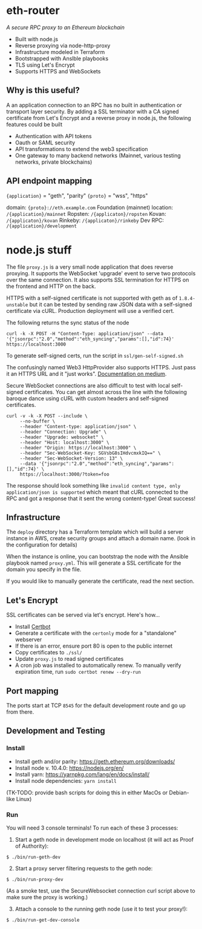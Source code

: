 # eth-router

*A secure RPC proxy to an Ethereum blockchain*

* Built with node.js
* Reverse proxying via node-http-proxy
* Infrastructure modeled in Terraform
* Bootstrapped with Anslble playbooks
* TLS using Let's Encrypt
* Supports HTTPS and WebSockets

## Why is this useful?

A an application connection to an RPC has no built in authentication or transport layer security. By adding a SSL terminator with a CA signed certificate from Let's Encrypt and a reverse proxy in node.js, the following features could be built

* Authentication with API tokens
* Oauth or SAML security
* API transformations to extend the web3 specification
* One gateway to many backend networks (Mainnet, various testing networks, private blockchains)

## API endpoint mapping

`{application}` = "geth", "parity"
`{proto}` = "wss", "https"

domain: `{proto}://eth.example.com`
Foundation (mainnet) location: `/{application}/mainnet`
Ropsten: `/{applicaton}/ropsten`
Kovan: `/{applicaton}/kovan`
Rinkeby: `/{applicaton}/rinkeby`
Dev RPC: `/{application}/development`

# node.js stuff

The file `proxy.js` is a very small node application that does reverse proxying. It supports the WebSocket 'upgrade' event to serve two protocols over the same connection. It also supports SSL termination for HTTPS on the frontend and HTTP on the back.

HTTPS with a self-signed certificate is not supported with geth as of `1.8.4-unstable` but it can be tested by sending raw JSON data with a self-signed certificate via cURL. Production deployment will use a verified cert.

The following returns the sync status of the node

```
curl -k -X POST -H "Content-Type: application/json" --data '{"jsonrpc":"2.0","method":"eth_syncing","params":[],"id":74}' https://localhost:3000
```

To generate self-signed certs, run the script in `ssl/gen-self-signed.sh`

The confusingly named Web3 HttpProvider also supports HTTPS. Just pass it an HTTPS URL and it "just works". [Documentation on medium](https://blog.infura.io/getting-started-with-infura-28e41844cc89).

Secure WebSocket connections are also difficult to test with local self-signed certificates. You can get almost across the line with the following baroque dance using cURL with custom headers and self-signed certificates.

```
curl -v -k -X POST --include \
     --no-buffer \
     --header "Content-type: application/json" \
     --header "Connection: Upgrade" \
     --header "Upgrade: websocket" \
     --header "Host: localhost:3000" \
     --header "Origin: https://localhost:3000" \
     --header "Sec-WebSocket-Key: SGVsbG8sIHdvcmxkIQ==" \
     --header "Sec-WebSocket-Version: 13" \
     --data '{"jsonrpc":"2.0","method":"eth_syncing","params":[],"id":74}' \
     https://localhost:3000/?token=foo
```

The response should look something like `invalid content type, only application/json is supported` which meant that cURL connected to the RPC and got a response that it sent the wrong content-type! Great success!

## Infrastructure

The `deploy` directory has a Terraform template which will build a server instance in AWS, create security groups and attach a domain name. (look in the configuration for details)

When the instance is online, you can bootstrap the node with the Ansible playbook named `proxy.yml`. This will generate a SSL certificate for the domain you specify in the file.

If you would like to manually generate the certificate, read the next section.

## Let's Encrypt

SSL certificates can be served via let's encrypt. Here's how...

* Install [Certbot](https://certbot.eff.org/lets-encrypt/ubuntuxenial-other)
* Generate a certificate with the `certonly` mode for a "standalone" webserver
* If there is an error, ensure port 80 is open to the public internet
* Copy certificates to `./ssl/`
* Update `proxy.js` to read signed certificates
* A cron job was installed to automatically renew. To manually verify expiration time, run `sudo certbot renew --dry-run`


## Port mapping

The ports start at TCP `8545` for the default development route and go up from there.

## Development and Testing

### Install

* Install geth and/or parity: https://geth.ethereum.org/downloads/
* Install node v. 10.4.0: https://nodejs.org/en/
* Install yarn: https://yarnpkg.com/lang/en/docs/install/
* Install node dependencies: `yarn install`

(TK-TODO: provide bash scripts for doing this in either MacOs or Debian-like Linux)

### Run

You will need 3 console terminals! To run each of these 3 processes:

1. Start a geth node in development mode on localhost (it will act as Proof of Authority):

``` shell
$ ./bin/run-geth-dev
```

2. Start a proxy server filtering requests to the geth node:

``` shell
$ ./bin/run-proxy-dev
```
(As a smoke test, use the SecureWebsocket connection curl script above to make sure the proxy is working.)

3. Attach a console to the running geth node (use it to test your proxy!):
``` shell
$ ./bin/run-get-dev-console
```
